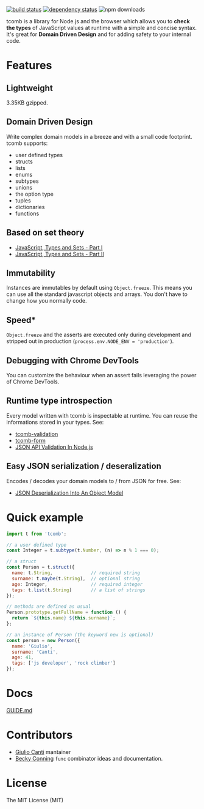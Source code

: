 [![build status](https://img.shields.io/travis/gcanti/tcomb/master.svg?style=flat-square)](https://travis-ci.org/gcanti/tcomb)
[![dependency status](https://img.shields.io/david/gcanti/tcomb.svg?style=flat-square)](https://david-dm.org/gcanti/tcomb)
![npm downloads](https://img.shields.io/npm/dm/tcomb.svg)

tcomb is a library for Node.js and the browser which allows you to **check the types** of JavaScript values at runtime with a simple and concise syntax. It's great for **Domain Driven Design** and for adding safety to your internal code.

# Features

## Lightweight

3.35KB gzipped.

## Domain Driven Design

Write complex domain models in a breeze and with a small code footprint. tcomb supports:

* user defined types
* structs
* lists
* enums
* subtypes
* unions
* the option type
* tuples
* dictionaries
* functions

## Based on set theory

- [JavaScript, Types and Sets - Part I](https://gcanti.github.io/2014/09/29/javascript-types-and-sets.html)
- [JavaScript, Types and Sets - Part II](https://gcanti.github.io/2014/10/07/javascript-types-and-sets-part-II.html)

## Immutability

Instances are immutables by default using `Object.freeze`. This means you can use all the standard javascript objects and arrays. You don't have to change how you normally code.

## Speed*

`Object.freeze` and the asserts are executed only during development and stripped out in production (`process.env.NODE_ENV = 'production'`).

## Debugging with Chrome DevTools

You can customize the behaviour when an assert fails leveraging the power of Chrome DevTools.

## Runtime type introspection

Every model written with tcomb is inspectable at runtime. You can reuse the informations stored in your types. See:

- [tcomb-validation](https://github.com/gcanti/tcomb-validation)
- [tcomb-form](https://github.com/gcanti/tcomb-form)
- [JSON API Validation In Node.js](https://gcanti.github.io/2014/09/15/json-api-validation-in-node.html)

## Easy JSON serialization / deseralization

Encodes / decodes your domain models to / from JSON for free. See:

- [JSON Deserialization Into An Object Model](https://gcanti.github.io/2014/09/12/json-deserialization-into-an-object-model.html)

# Quick example

```js
import t from 'tcomb';

// a user defined type
const Integer = t.subtype(t.Number, (n) => n % 1 === 0);

// a struct
const Person = t.struct({
  name: t.String,              // required string
  surname: t.maybe(t.String),  // optional string
  age: Integer,                // required integer
  tags: t.list(t.String)       // a list of strings
});

// methods are defined as usual
Person.prototype.getFullName = function () {
  return `${this.name} ${this.surname}`;
};

// an instance of Person (the keyword new is optional)
const person = new Person({
  name: 'Giulio',
  surname: 'Canti',
  age: 41,
  tags: ['js developer', 'rock climber']
});
```

# Docs

[GUIDE.md](GUIDE.md)

# Contributors

- [Giulio Canti](https://github.com/gcanti) mantainer
- [Becky Conning](https://github.com/beckyconning) `func` combinator ideas and documentation.

# License

The MIT License (MIT)
